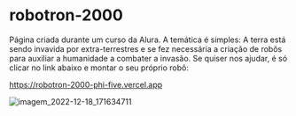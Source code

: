 # robotron-2000

Página criada durante um curso da Alura. A temática é simples: A terra está sendo invavida por extra-terrestres e se fez necessária a criação de robôs para auxiliar a humanidade a combater a invasão. Se quiser nos ajudar, é só clicar no link abaixo e montar o seu próprio robô:

https://robotron-2000-phi-five.vercel.app

![imagem_2022-12-18_171634711](https://user-images.githubusercontent.com/89767748/208317417-64ccc2f7-8978-44ec-914d-b37156b285b0.png)
